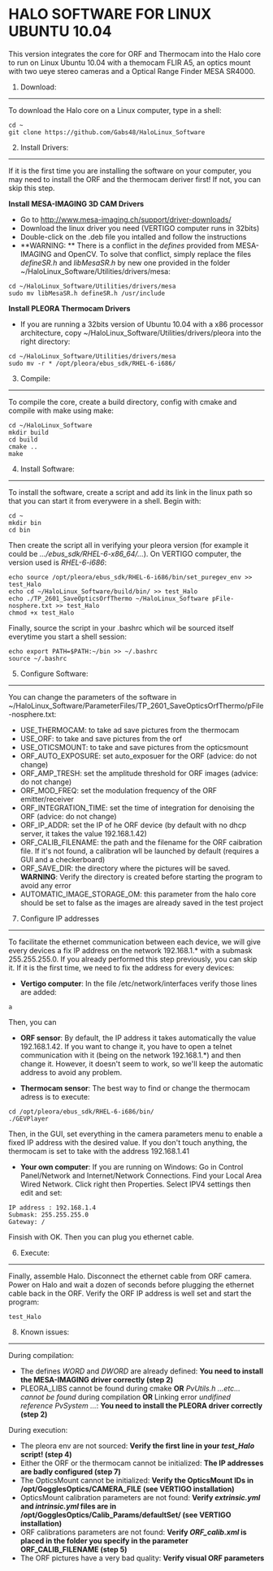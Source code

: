 
HALO SOFTWARE FOR LINUX UBUNTU 10.04
====================================

This version integrates the core for ORF and Thermocam into the Halo core to run on Linux Ubuntu 10.04 with a themocam FLIR A5, an optics mount with two ueye stereo cameras and a Optical Range Finder MESA SR4000.


1. Download:
------------

To download the Halo core on a Linux computer, type in a shell:
```
cd ~
git clone https://github.com/Gabs48/HaloLinux_Software
```

2. Install Drivers:
-------------------
If it is the first time you are installing the software on your computer, you may need to install the ORF and the thermocam deriver first! If not, you can skip this step.

**Install MESA-IMAGING 3D CAM Drivers**
- Go to http://www.mesa-imaging.ch/support/driver-downloads/
- Download the linux driver you need (VERTIGO computer runs in 32bits)
- Double-click on the .deb file you intalled and follow the instructions
- **WARNING: ** There is a conflict in the *defines* provided from MESA-IMAGING and OpenCV. To solve that conflict, simply replace the files *defineSR.h* and *libMesaSR.h* by new one provided in the folder ~/HaloLinux_Software/Utilities/drivers/mesa:
```
cd ~/HaloLinux_Software/Utilities/drivers/mesa
sudo mv libMesaSR.h defineSR.h /usr/include
```

**Install PLEORA Thermocam Drivers**
- If you are running a 32bits version of Ubuntu 10.04 with a x86 processor architecture, copy ~/HaloLinux_Software/Utilities/drivers/pleora into the right directory:
```
cd ~/HaloLinux_Software/Utilities/drivers/mesa
sudo mv -r * /opt/pleora/ebus_sdk/RHEL-6-i686/
```


3. Compile:
-----------

To compile the core, create a build directory, config with cmake and compile with make using make:
```
cd ~/HaloLinux_Software
mkdir build
cd build
cmake ..
make
```

4. Install Software:
--------------------

To install the software, create a script and add its link in the linux path so that you can start it from everywere in a shell. Begin with:
```
cd ~
mkdir bin
cd bin
```
Then create the script all in verifying your pleora version (for example it could be *.../ebus_sdk/RHEL-6-x86_64/...*). On VERTIGO computer, the version used is *RHEL-6-i686*:
```
echo source /opt/pleora/ebus_sdk/RHEL-6-i686/bin/set_puregev_env >> test_Halo
echo cd ~/HaloLinux_Software/build/bin/ >> test_Halo
echo ./TP_2601_SaveOpticsOrfThermo ~/HaloLinux_Software pFile-nosphere.txt >> test_Halo
chmod +x test_Halo
```
Finally, source the script in your .bashrc which wil be sourced itself everytime you start a shell session:
```
echo export PATH=$PATH:~/bin >> ~/.bashrc
source ~/.bashrc
```

5. Configure Software:
---------------------

You can change the parameters of the software in ~/HaloLinux_Software/ParameterFiles/TP_2601_SaveOpticsOrfThermo/pFile-nosphere.txt:
- USE_THERMOCAM: to take ad save pictures from the thermocam
- USE_ORF: to take and save pictures from the orf
- USE_OTICSMOUNT: to take and save pictures from the opticsmount
- ORF_AUTO_EXPOSURE: set auto_exposuer for the ORF (advice: do not change)
- ORF_AMP_TRESH: set the amplitude threshold for ORF images (advice: do not change)
- ORF_MOD_FREQ: set the modulation frequency of the ORF emitter/receiver
- ORF_INTEGRATION_TIME: set the time of integration for denoising the ORF (advice: do not change)
- ORF_IP_ADDR: set the IP of he ORF device (by default with no dhcp server, it takes the value 192.168.1.42)
- ORF_CALIB_FILENAME: the path and the filename for the ORF caibration file. If it's not found, a calibration wll be launched by default (requires a GUI and a checkerboard)
- ORF_SAVE_DIR: the directory where the pictures will be saved. **WARNING**: Verify the directory is created before starting the program to avoid any error
- AUTOMATIC_IMAGE_STORAGE_OM: this parameter from the halo core should be set to false as the images are already saved in the test project


7. Configure IP addresses
-------------------------

To facilitate the ethernet communication between each device, we  will give every devices a fix IP address on the network 192.168.1.* with a submask 255.255.255.0. If you already performed this step previously, you can skip it. If it is the first time, we need to fix the address for every devices:

- **Vertigo computer**: In the file /etc/network/interfaces verify those lines are added:
```
a
```
Then, you can 

- **ORF sensor**: By default, the IP address it takes automatically the value 192.168.1.42. If you want to change it, you have to open a telnet communication with it (being on the network 192.168.1.*) and then change it. However, it doesn't seem to work, so we'll keep the automatic address to avoid any problem.

- **Thermocam sensor**: The best way to find or change the thermocam adress is to execute:
```
cd /opt/pleora/ebus_sdk/RHEL-6-i686/bin/
./GEVPlayer
```
Then, in the GUI, set everything in the camera parameters menu to enable a fixed IP address with the desired value. If you don't touch anything, the thermocam is set to take with the address 192.168.1.41

- **Your own computer**: If you are running on Windows: Go in Control Panel/Network and Internet/Network Connections. Find your Local Area Wired Network. Click right then Properties. Select IPV4 settings then edit and set:
```
IP address : 192.168.1.4
Submask: 255.255.255.0
Gateway: /
```
Finsish with OK. Then you can plug you ethernet cable.


6. Execute:
-----------

Finally, assemble Halo. Disconnect the ethernet cable from ORF camera. Power on Halo and wait a dozen of seconds before plugging the ethernet cable back in the ORF. Verify the ORF IP address is well set and start the program:
```
test_Halo
```

8. Known issues:
-------------

During compilation:
- The defines *WORD* and *DWORD* are already defined: **You need to install the MESA-IMAGING driver correctly (step 2)**
- PLEORA_LIBS cannot be found during cmake **OR** *PvUtils.h ...etc... cannot be found* during compilation **OR** Linking error *undifined reference PvSystem ...*: **You need to install the PLEORA driver correctly (step 2)**

During execution:
- The pleora env are not sourced: **Verify the first line in your *test_Halo* script! (step 4)**
- Either the ORF or the thermocam cannot be initialized: **The IP addresses are badly configured (step 7)**
- The OpticsMount cannot be initialized: **Verify the OpticsMount IDs in /opt/GogglesOptics/CAMERA_FILE (see VERTIGO installation)**
- OpticsMount calibration parameters are not found: **Verify *extrinsic.yml* and *intrinsic.yml* files are in /opt/GogglesOptics/Calib_Params/defaultSet/ (see VERTIGO installation)**
- ORF calibrations parameters are not found: **Verify *ORF_calib.xml* is placed in the folder you specify in the parameter ORF_CALIB_FILENAME (step 5)**
- The ORF pictures have a very bad quality: **Verify visual ORF parameters**


